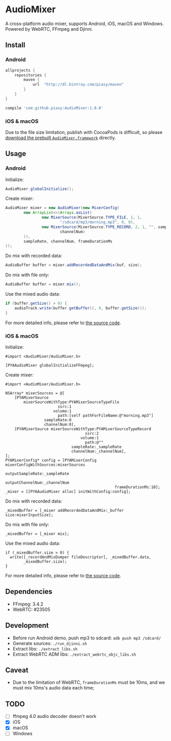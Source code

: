 # AudioMixer

A cross-platform audio mixer, supports Android, iOS, macOS and Windows. Powered by WebRTC, FFmpeg and Djinni.

## Install

### Android

``` gradle
allprojects {
    repositories {
        maven {
            url  "http://dl.bintray.com/piasy/maven"
        }
    }
}

compile 'com.github.piasy:AudioMixer:1.0.0'
```

### iOS & macOS

Due to the file size limitation, publish with CocoaPods is difficult, so please [download the prebuilt `AudioMixer.framework`](https://github.com/Piasy/AudioMixer/releases) directly.

## Usage

### Android

Initialize:

``` java
AudioMixer.globalInitialize();
```

Create mixer:

``` java
AudioMixer mixer = new AudioMixer(new MixerConfig(
        new ArrayList<>(Arrays.asList(
                new MixerSource(MixerSource.TYPE_FILE, 1, 1,
                        "/sdcard/mp3/morning.mp3", 0, 0),
                new MixerSource(MixerSource.TYPE_RECORD, 2, 1, "", sampleRate,
                        channelNum)
        )),
        sampleRate, channelNum, frameDurationMs
));
```

Do mix with recorded data:

``` java
AudioBuffer buffer = mixer.addRecordedDataAndMix(buf, size);
```

Do mix with file only:

``` java
AudioBuffer buffer = mixer.mix();
```

Use the mixed audio data:

``` java
if (buffer.getSize() > 0) {
    audioTrack.write(buffer.getBuffer(), 0, buffer.getSize());
}
```

For more detailed info, please refer to [the source code](https://github.com/Piasy/AudioMixer/tree/master/android_project/AudioMixer/).

### iOS & macOS

Initialize:

``` objc
#import <AudioMixer/AudioMixer.h>

[PYAAudioMixer globalInitializeFFmpeg];
```

Create mixer:

``` objc
#import <AudioMixer/AudioMixer.h>

NSArray* mixerSources = @[
    [PYAMixerSource
        mixerSourceWithType:PYAMixerSourceTypeFile
                       ssrc:1
                     volume:1
                       path:[self pathForFileName:@"morning.mp3"]
                 sampleRate:0
                 channelNum:0],
    [PYAMixerSource mixerSourceWithType:PYAMixerSourceTypeRecord
                                   ssrc:2
                                 volume:1
                                   path:@""
                             sampleRate:_sampleRate
                             channelNum:_channelNum],
];
PYAMixerConfig* config = [PYAMixerConfig mixerConfigWithSources:mixerSources
                                               outputSampleRate:_sampleRate
                                               outputChannelNum:_channelNum
                                                frameDurationMs:10];
_mixer = [[PYAAudioMixer alloc] initWithConfig:config];
```

Do mix with recorded data:

``` objc
_mixedBuffer = [_mixer addRecordedDataAndMix:_buffer size:mixerInputSize];
```

Do mix with file only:

``` objc
_mixedBuffer = [_mixer mix];
```

Use the mixed audio data:

``` objc
if (_mixedBuffer.size > 0) {
  write([_recordAndMixDumper fileDescriptor], _mixedBuffer.data,
        _mixedBuffer.size);
}
```

For more detailed info, please refer to [the source code](https://github.com/Piasy/AudioMixer/tree/master/ios_project/).

## Dependencies

+ FFmpeg: 3.4.2
+ WebRTC: #23505

## Development

+ Before run Android demo, push mp3 to sdcard: `adb push mp3 /sdcard/`
+ Generate sources: `./run_djinni.sh`
+ Extract libs: `./extract_libs.sh`
+ Extract WebRTC ADM libs: `./extract_webrtc_objc_libs.sh`

## Caveat

+ Due to the limitation of WebRTC, `frameDurationMs` must be 10ms, and we must mix 10ms's audio data each time;

## TODO

+ [ ] ffmpeg 4.0 audio decoder doesn't work
+ [x] iOS
+ [x] macOS
+ [ ] Windows
